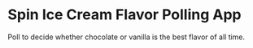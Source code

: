 # Spin Ice Cream Flavor Polling App

Poll to decide whether chocolate or vanilla is the best flavor of all time.
